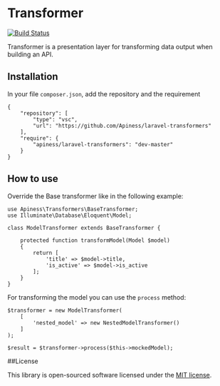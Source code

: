 # Transformer

[![Build Status](https://travis-ci.org/Apiness/laravel-transformers.svg?branch=master)](https://travis-ci.org/Apiness/laravel-transformers)

Transformer is a presentation layer for transforming data output when building an API.

## Installation

In your file `composer.json`, add the repository and the requirement

```
{
	"repository": [
		"type": "vsc",
		"url": "https://github.com/Apiness/laravel-transformers"
	],
	"require": {
        "apiness/laravel-transformers": "dev-master"
    }
}
```

## How to use

Override the Base transformer like in the following example:

```
use Apiness\Transformers\BaseTransformer;
use Illuminate\Database\Eloquent\Model;

class ModelTransformer extends BaseTransformer {

	protected function transformModel(Model $model)
	{
		return [
			'title' => $model->title,
			'is_active' => $model->is_active
		];
	}
}
```

For transforming the model you can use the `process` method:

```
$transformer = new ModelTransformer(
	[
		'nested_model' => new NestedModelTransformer()
	]
);

$result = $transformer->process($this->mockedModel);
```

##License

This library is open-sourced software licensed under the [MIT license](http://opensource.org/licenses/MIT).




